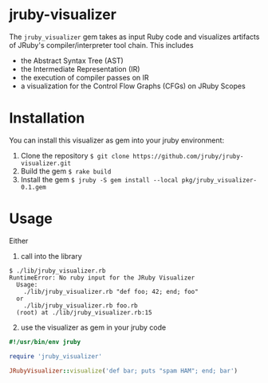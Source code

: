 # jruby-visualizer
The ```jruby_visualizer``` gem takes as input Ruby code and visualizes artifacts of JRuby's compiler/interpreter tool chain.
This includes
 * the Abstract Syntax Tree (AST)
 * the Intermediate Representation (IR)
 * the execution of compiler passes on IR
 * a visualization for the Control Flow Graphs (CFGs) on JRuby Scopes

# Installation
You can install this visualizer as gem into your jruby environment:

1. Clone the repository ```$ git clone https://github.com/jruby/jruby-visualizer.git```
2. Build the gem ```$ rake build```
3. Install the gem ```$ jruby -S gem install --local pkg/jruby_visualizer-0.1.gem```

# Usage
Either

1. call into the library

```
$ ./lib/jruby_visualizer.rb                             
RuntimeError: No ruby input for the JRuby Visualizer
  Usage: 
    ./lib/jruby_visualizer.rb "def foo; 42; end; foo"
  or
    ./lib/jruby_visualizer.rb foo.rb
  (root) at ./lib/jruby_visualizer.rb:15
```
2. use the visualizer as gem in your jruby code

```ruby
#!/usr/bin/env jruby

require 'jruby_visualizer'

JRubyVisualizer::visualize('def bar; puts "spam HAM"; end; bar')
```
